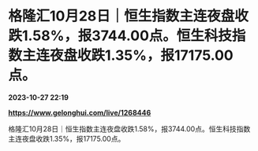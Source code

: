 # 格隆汇10月28日｜恒生指数主连夜盘收跌1.58%，报3744.00点。恒生科技指数主连夜盘收跌1.35%，报17175.00点。

**2023-10-27 22:19**

**https://www.gelonghui.com/live/1268446**

格隆汇10月28日｜恒生指数主连夜盘收跌1.58%，报3744.00点。恒生科技指数主连夜盘收跌1.35%，报17175.00点。